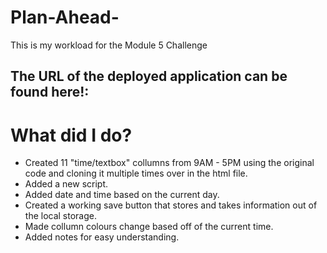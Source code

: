 # Plan-Ahead-
This is my workload for the Module 5 Challenge

The URL of the deployed application can be found here!: 
---

# What did I do?
- Created 11 "time/textbox" collumns from 9AM - 5PM using the original code and cloning it multiple times over in the html file.
- Added a new script.
- Added date and time based on the current day.
- Created a working save button that stores and takes information out of the local storage.
- Made collumn colours change based off of the current time.
- Added notes for easy understanding.
